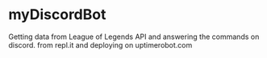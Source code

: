 # myDiscordBot
Getting data from League of Legends API and answering the commands on discord.
from repl.it and deploying on uptimerobot.com

